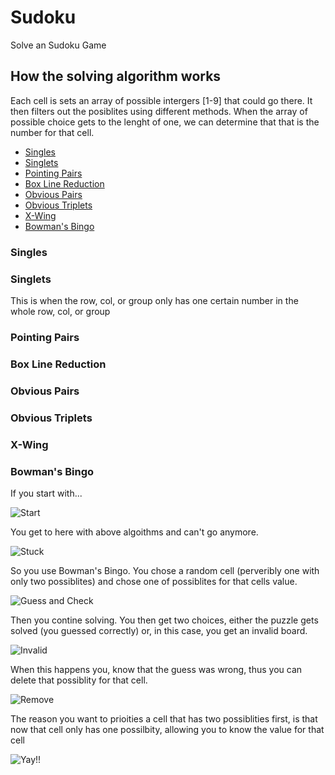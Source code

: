 # Sudoku
Solve an Sudoku Game


## How the solving algorithm works 
Each cell is sets an array of possible intergers \[1-9\] that could go there. It then filters out the posiblites using different methods. When the array of possible choice gets to the lenght of one, we can determine that that is the number for that cell.

* [Singles]()
* [Singlets]()
* [Pointing Pairs]()
* [Box Line Reduction]()
* [Obvious Pairs]()
* [Obvious Triplets]()
* [X-Wing]()
* [Bowman's Bingo]()

### Singles

### Singlets
This is when the row, col, or group only has one certain number in the whole row, col, or group

### Pointing Pairs

### Box Line Reduction

### Obvious Pairs

### Obvious Triplets

### X-Wing

### Bowman's Bingo
If you start with...

![Start](/Images/Bowmans_Bingo/image_0.png)

You get to here with above algoithms and can't go anymore. 

![Stuck](/Images/Bowmans_Bingo/image_1.png)

So you use Bowman's Bingo. You chose a random cell (perveribly one with only two possiblites) and chose one of possiblites for that cells value.

![Guess and Check](/Images/Bowmans_Bingo/image_2.png)

Then you contine solving. You then get two choices, either the puzzle gets solved (you guessed correctly) or, in this case, you get an invalid board.

![Invalid](/Images/Bowmans_Bingo/image_3.png)

When this happens you, know that the guess was wrong, thus you can delete that possiblity for that cell.

![Remove](/Images/Bowmans_Bingo/image_4.png)

The reason you want to prioities a cell that has two possiblities first, is that now that cell only has one possilbity, allowing you to know the value for that cell

![Yay!!](/Images/Bowmans_Bingo/image_5.png)
